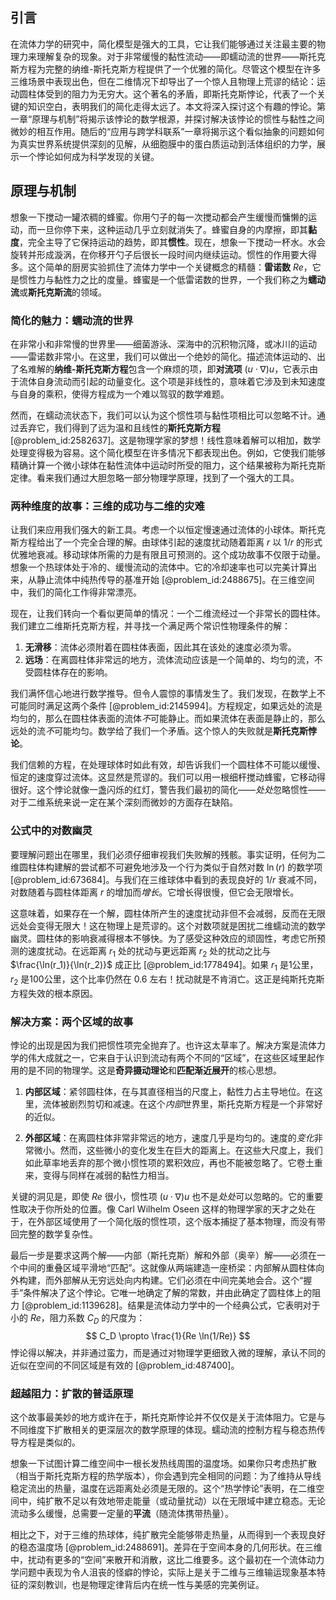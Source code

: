 ## 引言
在流体力学的研究中，简化模型是强大的工具，它让我们能够通过关注最主要的物理力来理解复杂的现象。对于非常缓慢的黏性流动——即蠕动流的世界——斯托克斯方程为完整的纳维-斯托克斯方程提供了一个优雅的简化。尽管这个模型在许多三维场景中表现出色，但在二维情况下却导出了一个惊人且物理上荒谬的结论：运动圆柱体受到的阻力为无穷大。这个著名的矛盾，即斯托克斯悖论，代表了一个关键的知识空白，表明我们的简化走得太远了。本文将深入探讨这个有趣的悖论。第一章“原理与机制”将揭示该悖论的数学根源，并探讨解决该悖论的惯性与黏性之间微妙的相互作用。随后的“应用与跨学科联系”一章将揭示这个看似抽象的问题如何为真实世界系统提供深刻的见解，从细胞膜中的蛋白质运动到活体组织的力学，展示一个悖论如何成为科学发现的关键。

## 原理与机制

想象一下搅动一罐浓稠的蜂蜜。你用勺子的每一次搅动都会产生缓慢而慵懒的运动，而一旦你停下来，这种运动几乎立刻就消失了。蜂蜜自身的内摩擦，即其**黏度**，完全主导了它保持运动的趋势，即其**惯性**。现在，想象一下搅动一杯水。水会旋转并形成漩涡，在你移开勺子后很长一段时间内继续运动。惯性的作用要大得多。这个简单的厨房实验抓住了流体力学中一个关键概念的精髓：**雷诺数** $Re$，它是惯性力与黏性力之比的度量。蜂蜜是一个低雷诺数的世界，一个我们称之为**蠕动流**或**斯托克斯流**的领域。

### 简化的魅力：蠕动流的世界

在非常小和非常慢的世界里——细菌游泳、深海中的沉积物沉降，或冰川的运动——雷诺数非常小。在这里，我们可以做出一个绝妙的简化。描述流体运动的、出了名难解的**纳维-斯托克斯方程**包含一个麻烦的项，即**对流项** $(u \cdot \nabla)u$，它表示由于流体自身流动而引起的动量变化。这个项是非线性的，意味着它涉及到未知速度与自身的乘积，使得方程成为一个难以驾驭的数学难题。

然而，在蠕动流状态下，我们可以认为这个惯性项与黏性项相比可以忽略不计。通过丢弃它，我们得到了远为温和且线性的**斯托克斯方程** [@problem_id:2582637]。这是物理学家的梦想！线性意味着解可以相加，数学处理变得极为容易。这个简化模型在许多情况下都表现出色。例如，它使我们能够精确计算一个微小球体在黏性流体中运动时所受的阻力，这个结果被称为斯托克斯定律。看来我们通过大胆忽略一部分物理学原理，找到了一个强大的工具。

### 两种维度的故事：三维的成功与二维的灾难

让我们来应用我们强大的新工具。考虑一个以恒定慢速通过流体的小球体。斯托克斯方程给出了一个完全合理的解。由球体引起的速度扰动随着距离 $r$ 以 $1/r$ 的形式优雅地衰减。移动球体所需的力是有限且可预测的。这个成功故事不仅限于动量。想象一个热球体处于冷的、缓慢流动的流体中。它的冷却速率也可以完美计算出来，从静止流体中纯热传导的基准开始 [@problem_id:2488675]。在三维空间中，我们的简化工作得非常漂亮。

现在，让我们转向一个看似更简单的情况：一个二维流经过一个非常长的圆柱体。我们建立二维斯托克斯方程，并寻找一个满足两个常识性物理条件的解：
1. **无滑移**：流体必须附着在圆柱体表面，因此其在该处的速度必须为零。
2. **远场**：在离圆柱体非常远的地方，流体流动应该是一个简单的、均匀的流，不受圆柱体存在的影响。

我们满怀信心地进行数学推导。但令人震惊的事情发生了。我们发现，在数学上不可能同时满足这两个条件 [@problem_id:2145994]。方程规定，如果远处的流是均匀的，那么在圆柱体表面的流体*不*可能静止。而如果流体在表面是静止的，那么远处的流*不*可能均匀。数学给了我们一个矛盾。这个惊人的失败就是**斯托克斯悖论**。

我们信赖的方程，在处理球体时如此有效，却告诉我们一个圆柱体不可能以缓慢、恒定的速度穿过流体。这显然是荒谬的。我们可以用一根细杆搅动蜂蜜，它移动得很好。这个悖论就像一盏闪烁的红灯，警告我们最初的简化——*处处*忽略惯性——对于二维系统来说一定在某个深刻而微妙的方面存在缺陷。

### 公式中的对数幽灵

要理解问题出在哪里，我们必须仔细审视我们失败解的残骸。事实证明，任何为二维圆柱体构建解的尝试都不可避免地涉及一个行为类似于自然对数 $\ln(r)$ 的数学项 [@problem_id:673684]。与我们在三维球体中看到的表现良好的 $1/r$ 衰减不同，对数随着与圆柱体距离 $r$ 的增加而*增长*。它增长得很慢，但它会无限增长。

这意味着，如果存在一个解，圆柱体所产生的速度扰动非但不会减弱，反而在无限远处会变得无限大！这在物理上是荒谬的。这个对数项就是困扰二维蠕动流的数学幽灵。圆柱体的影响衰减得根本不够快。为了感受这种效应的顽固性，考虑它所预测的速度扰动。在远距离 $r_1$ 处的扰动与更远距离 $r_2$ 处的扰动之比与 $\frac{\ln(r_1)}{\ln(r_2)}$ 成正比 [@problem_id:1778494]。如果 $r_1$ 是1公里，$r_2$ 是100公里，这个比率仍然在 $0.6$ 左右！扰动就是不肯消亡。这正是纯斯托克斯方程失效的根本原因。

### 解决方案：两个区域的故事

悖论的出现是因为我们把惯性项完全抛弃了。也许这太草率了。解决方案是流体力学的伟大成就之一，它来自于认识到流动有两个不同的“区域”，在这些区域里起作用的是不同的物理学。这是**奇异摄动理论**和**匹配渐近展开**的核心思想。

1. **内部区域**：紧邻圆柱体，在与其直径相当的尺度上，黏性力占主导地位。在这里，流体被剧烈剪切和减速。在这个*内部*世界里，斯托克斯方程是一个非常好的近似。

2. **外部区域**：在离圆柱体非常非常远的地方，速度几乎是均匀的。速度的*变化*非常微小。然而，这些微小的变化发生在巨大的距离上。在这些大尺度上，我们如此草率地丢弃的那个微小惯性项的累积效应，再也不能被忽略了。它卷土重来，变得与同样在减弱的黏性力相当。

关键的洞见是，即使 $Re$ 很小，惯性项 $(u \cdot \nabla)u$ 也不是*处处*可以忽略的。它的重要性取决于你所处的位置。像 Carl Wilhelm Oseen 这样的物理学家的天才之处在于，在外部区域使用了一个简化版的惯性项，这个版本捕捉了基本物理，而没有带回完整的数学复杂性。

最后一步是要求这两个解——内部（斯托克斯）解和外部（奥辛）解——必须在一个中间的重叠区域平滑地“匹配”。这就像从两端建造一座桥梁：内部解从圆柱体向外构建，而外部解从无穷远处向内构建。它们必须在中间完美地会合。这个“握手”条件解决了这个悖论。它唯一地确定了解的常数，并由此确定了圆柱体上的阻力 [@problem_id:1139628]。结果是流体动力学中的一个经典公式，它表明对于小的 $Re$，阻力系数 $C_D$ 的尺度为：
$$
C_D \propto \frac{1}{Re \ln(1/Re)}
$$
悖论得以解决，并非通过蛮力，而是通过对物理学更细致入微的理解，承认不同的近似在空间的不同区域是有效的 [@problem_id:487400]。

### 超越阻力：扩散的普适原理

这个故事最美妙的地方或许在于，斯托克斯悖论并不仅仅是关于流体阻力。它是与不同维度下扩散相关的更深层次的数学原理的体现。蠕动流的控制方程与稳态热传导方程是类似的。

想象一下试图计算二维空间中一根长发热线周围的温度场。如果你只考虑热扩散（相当于斯托克斯方程的热学版本），你会遇到完全相同的问题：为了维持从导线稳定流出的热量，温度在远距离处必须是无限的。这个“热学悖论”表明，在二维空间中，纯扩散不足以有效地带走能量（或动量扰动）以在无限域中建立稳态。无论流动多么缓慢，总需要一定量的**平流**（随流体携带热量）。

相比之下，对于三维的热球体，纯扩散完全能够带走热量，从而得到一个表现良好的稳态温度场 [@problem_id:2488691]。差异在于空间本身的几何形状。在三维中，扰动有更多的“空间”来散开和消散，这比二维要多。这个最初在一个流体动力学问题中表现为令人沮丧的怪癖的悖论，实际上是关于二维与三维输运现象基本特征的深刻教训，也是物理定律背后内在统一性与美感的完美例证。

